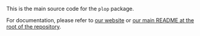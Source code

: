 This is the main source code for the `plop` package. 

For documentation, please refer to [our website](https://plopjs.com/) or [our main README at the root of the repository](../../README.md).
